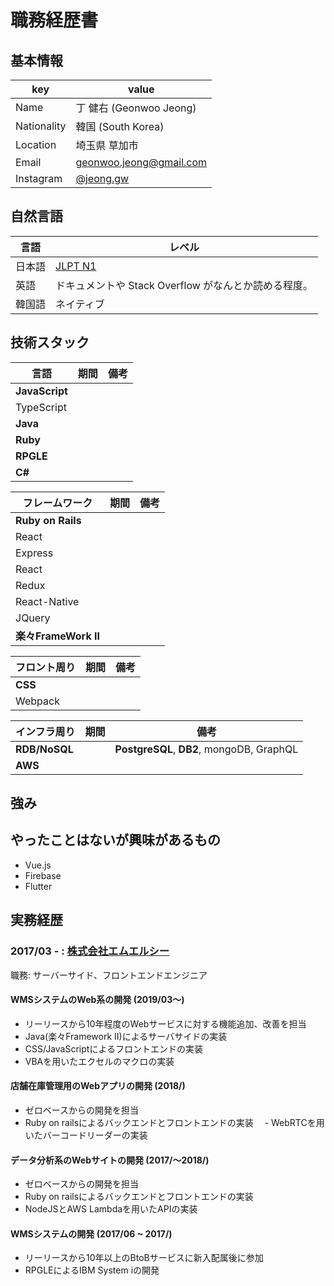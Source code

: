 # 職務経歴書

## 基本情報

|key|value|
|---|-----|
|Name|丁 健右 (Geonwoo Jeong)|
|Nationality|韓国 (South Korea)|
|Location|埼玉県 草加市|
|Email|geonwoo.jeong@gmail.com|
|Instagram|[@jeong.gw](https://instagram.com/jeong.gw)|

## 自然言語
|言語|レベル|
|-----|-----|
|日本語|[JLPT N1](https://www.jlpt.jp/about/levelsummary.html)|
|英語|ドキュメントや Stack Overflow がなんとか読める程度。|
|韓国語|ネイティブ|

## 技術スタック
|言語|期間|備考|
|----|---|----|
|**JavaScript**|||
|TypeScript|||
|**Java**|||
|**Ruby**|||
|**RPGLE**|||
|**C#**|||

|フレームワーク|期間|備考|
|----|---|----|
|**Ruby on Rails**|||
|React|||
|Express|||
|React|||
|Redux|||
|React-Native|||
|JQuery|||
|**楽々FrameWork II**|||

|フロント周り	|期間|備考|
|----|---|----|
|**CSS**|||
|Webpack|||

|インフラ周り	|期間|備考|
|----|---|----|
|**RDB/NoSQL**||**PostgreSQL**, **DB2**, mongoDB, GraphQL|
|**AWS**|||

## 強み
  
## やったことはないが興味があるもの

  - Vue.js
  - Firebase
  - Flutter

## 実務経歴
  
### 2017/03 - : [株式会社エムエルシー](http://www.mizuiwa.co.jp/) 

職務: サーバーサイド、フロントエンドエンジニア

#### WMSシステムのWeb系の開発 (2019/03〜)

  - リーリースから10年程度のWebサービスに対する機能追加、改善を担当
  - Java(楽々Framework II)によるサーバサイドの実装
  - CSS/JavaScriptによるフロントエンドの実装
  - VBAを用いたエクセルのマクロの実装

#### 店舗在庫管理用のWebアプリの開発 (2018/)
 
  - ゼロベースからの開発を担当
  - Ruby on railsによるバックエンドとフロントエンドの実装
　- WebRTCを用いたバーコードリーダーの実装

#### データ分析系のWebサイトの開発 (2017/〜2018/)

  - ゼロベースからの開発を担当
  - Ruby on railsによるバックエンドとフロントエンドの実装
  - NodeJSとAWS Lambdaを用いたAPIの実装

#### WMSシステムの開発 (2017/06 ~ 2017/)

  - リーリースから10年以上のBtoBサービスに新入配属後に参加
  - RPGLEによるIBM System iの開発
  
